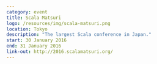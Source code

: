 ```yaml
---
category: event
title: Scala Matsuri
logo: /resources/img/scala-matsuri.png
location: Tokyo
description: "The largest Scala conference in Japan."
start: 30 January 2016
end: 31 January 2016
link-out: http://2016.scalamatsuri.org/
---
```

